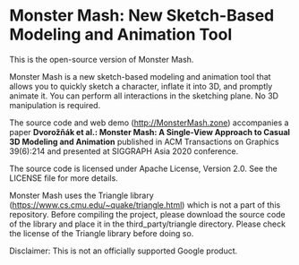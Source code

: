# Monster Mash: New Sketch-Based Modeling and Animation Tool

This is the open-source version of Monster Mash.

Monster Mash is a new sketch-based modeling and animation tool that allows you to quickly sketch a character, inflate it into 3D, and promptly animate it. You can perform all interactions in the sketching plane. No 3D manipulation is required.

The source code and web demo (http://MonsterMash.zone) accompanies a paper **Dvorožňák et al.: Monster Mash: A Single-View Approach to Casual 3D Modeling and Animation** published in ACM Transactions on Graphics 39(6):214 and presented at SIGGRAPH Asia 2020 conference.

The source code is licensed under Apache License, Version 2.0. See the LICENSE file for more details.

Monster Mash uses the Triangle library (https://www.cs.cmu.edu/~quake/triangle.html) which is not a part of this repository. Before compiling the project, please download the source code of the library and place it in the third_party/triangle directory. Please check the license of the Triangle library before doing so.

Disclaimer: This is not an officially supported Google product.
